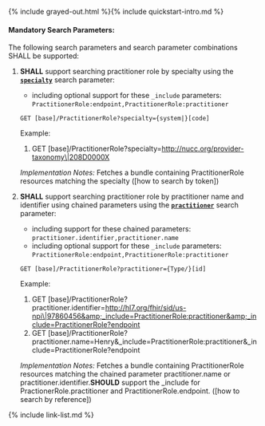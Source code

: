 {% include grayed-out.html %}{% include quickstart-intro.md %}

#### Mandatory Search Parameters:

The following search parameters and search parameter combinations SHALL be supported:

1. **SHALL** support searching practitioner role by specialty using the **[`specialty`](SearchParameter-us-core-practitionerrole-specialty.html)** search parameter:

    - including optional support for these `_include` parameters: `PractitionerRole:endpoint,PractitionerRole:practitioner`

    `GET [base]/PractitionerRole?specialty={system|}[code]`

    Example:
    
      1. GET [base]/PractitionerRole?specialty=http://nucc.org/provider-taxonomy\|208D0000X

    *Implementation Notes:* Fetches a bundle containing  PractitionerRole resources matching the specialty ([how to search by token])

1. **SHALL** support searching practitioner role by practitioner name and identifier using chained parameters using the **[`practitioner`](SearchParameter-us-core-practitionerrole-practitioner.html)** search parameter:

    - including support for these chained parameters: `practitioner.identifier,practitioner.name`
    - including optional support for these `_include` parameters: `PractitionerRole:endpoint,PractitionerRole:practitioner`

    `GET [base]/PractitionerRole?practitioner={Type/}[id]`

    Example:
    
      1. GET [base]/PractitionerRole?practitioner.identifier=http://hl7.org/fhir/sid/us-npi\|97860456&amp;_include=PractitionerRole:practitioner&amp;_include=PractitionerRole?endpoint
      1. GET [base]/PractitionerRole?practitioner.name=Henry&amp;_include=PractitionerRole:practitioner&amp;_include=PractitionerRole?endpoint

    *Implementation Notes:* Fetches a bundle containing  PractitionerRole resources matching the chained parameter practitioner.name or practitioner.identifier.**SHOULD** support the _include for PractionerRole.practitioner and PractitionerRole.endpoint. ([how to search by reference])





{% include link-list.md %}
</div><!-- grayed-out -->